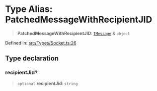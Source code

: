 # Type Alias: PatchedMessageWithRecipientJID

> **PatchedMessageWithRecipientJID**: [`IMessage`](../namespaces/proto/interfaces/IMessage.md) & `object`

Defined in: [src/Types/Socket.ts:26](https://github.com/Fokusdotid/Baileys/blob/58a03b5a49cf326e1050515994499cb0bb76662f/src/Types/Socket.ts#L26)

## Type declaration

### recipientJid?

> `optional` **recipientJid**: `string`
